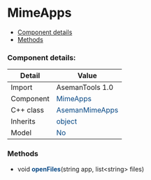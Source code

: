 # MimeApps

 * [Component details](#component-details)
 * [Methods](#methods)


### Component details:

|Detail|Value|
|------|-----|
|Import|AsemanTools 1.0|
|Component|<font color='#074885'>MimeApps</font>|
|C++ class|<font color='#074885'>AsemanMimeApps</font>|
|Inherits|<font color='#074885'>object</font>|
|Model|<font color='#074885'>No</font>|



### Methods

 * void <font color='#074885'><b>openFiles</b></font>(string app, list&lt;string&gt; files)



